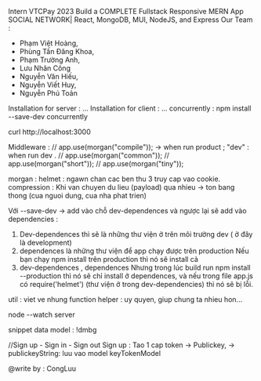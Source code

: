 Intern VTCPay 2023
Build a COMPLETE Fullstack Responsive MERN App SOCIAL NETWORK| React, MongoDB, MUI, NodeJS, and Express
Our Team :

- Phạm Việt Hoàng,
- Phùng Tấn Đăng Khoa,
- Phạm Trường Anh,
- Lưu Nhân Công
- Nguyễn Văn Hiếu,
- Nguyễn Viết Huy,
- Nguyễn Phú Toản

Installation for server : ...
Installation for client : ...
concurrently : npm install --save-dev concurrently

curl http://localhost:3000

Middleware :
// app.use(morgan("compile")); -> when run product ; "dev" : when run dev .
// app.use(morgan("common"));
// app.use(morgan("short"));
// app.use(morgan("tiny"));

morgan :
helmet : ngawn chan cac ben thu 3 truy cap vao cookie.
compression : Khi van chuyen du lieu (payload) qua nhieu -> ton bang thong (cua nguoi dung, cua nha phat trien)

Với --save-dev -> add vào chỗ dev-dependences và ngược lại sẽ add vào dependencies :

1.  Dev-dependences thì sẽ là những thư viện ở trên môi trường dev ( ở đây là development)
2.  dependences là những thư viện để app chạy được trên production
    Nếu bạn chạy npm install trên production thì nó sẽ install cả
3.  dev-dependences , dependences
    Nhưng trong lúc build run npm install --production thì nó sẽ chỉ install ở dependences, và nếu trong file app.js có require('helmet') (thư viện ở trong dev-dependencies) thì nó sẽ bị lỗi.

util : viet ve nhung function
helper : uy quyen, giup chung ta nhieu hon...

node --watch server

snippet data model : !dmbg

//Sign up - Sign in - Sign out
Sign up :
Tao 1 cap token -> Publickey, -> publickeyString: luu vao model keyTokenModel

@write by : CongLuu
